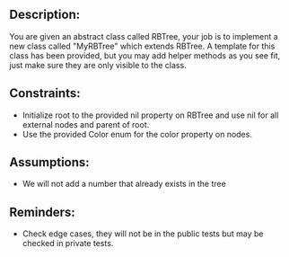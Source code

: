 ## Description:
You are given an abstract class called RBTree, your job is to implement
a new class called "MyRBTree" which extends RBTree. A template for 
this class has been provided, but you may add helper methods as 
you see fit, just make sure they are only visible to the class.


## Constraints:
- Initialize root to the provided nil property on RBTree and 
use nil for all external nodes and parent of root.
- Use the provided Color enum for the color property on nodes.


## Assumptions:
- We will not add a number that already exists in the tree

## Reminders:
- Check edge cases, they will not be in the public tests
 but may be checked in private tests.